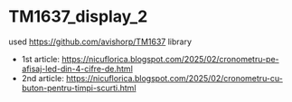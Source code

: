 # TM1637_display_2
used https://github.com/avishorp/TM1637 library

- 1st article: https://nicuflorica.blogspot.com/2025/02/cronometru-pe-afisaj-led-din-4-cifre-de.html
- 2nd article: https://nicuflorica.blogspot.com/2025/02/cronometru-cu-buton-pentru-timpi-scurti.html

  
